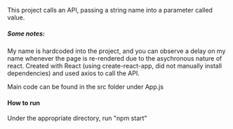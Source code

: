 This project calls an API, passing a string name into a parameter called value. 

##### Some notes: #####
My name is hardcoded into the project, and you can observe a delay on my name
whenever the page is re-rendered due to the asychronous nature of react. 
Created with React (using create-react-app, did not manually install 
dependencies) and used axios to call the API. 

Main code can be found in the src folder under App.js

#### How to run ####
Under the appropriate directory, run "npm start"
